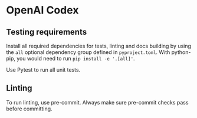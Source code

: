 # OpenAI Codex

## Testing requirements

Install all required dependencies for tests, linting and docs building by using
the `all` optional dependency group defined in `pyproject.toml`. With
python-pip, you would need to run `pip install -e '.[all]'`.

Use Pytest to run all unit tests.

## Linting

To run linting, use pre-commit. Always make sure pre-commit checks pass before
committing.
